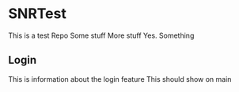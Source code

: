 # SNRTest
This is a test Repo
Some stuff
More stuff
Yes.
Something



## Login
This is information about the login feature
This should show on main
